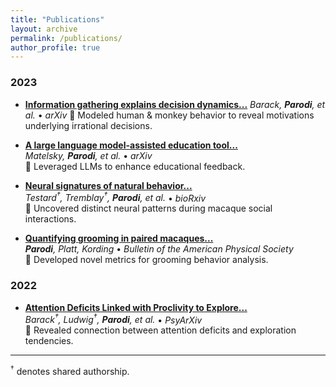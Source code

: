 ```yaml
---
title: "Publications"
layout: archive
permalink: /publications/
author_profile: true
---
```

### 2023
- **[Information gathering explains decision dynamics...](https://www.biorxiv.org/content/10.1101/2023.10.14.562362v1)**
  _Barack, **Parodi**, et al._ • _arXiv_
  🔑 Modeled human & monkey behavior to reveal motivations underlying irrational decisions.

- **[A large language model-assisted education tool...](https://arxiv.org/abs/2308.02439)**  
  _Matelsky, **Parodi**, et al._ • _arXiv_  
  🔑 Leveraged LLMs to enhance educational feedback.

- **[Neural signatures of natural behavior...](https://www.biorxiv.org/content/10.1101/2023.07.05.547833v1)**  
  _Testard<sup>†</sup>, Tremblay<sup>†</sup>, **Parodi**, et al._ • _bioRxiv_  
  🔑 Uncovered distinct neural patterns during macaque social interactions.

- **[Quantifying grooming in paired macaques...](https://scholar.google.com/citations?view_op=view_citation&hl=en&user=kqW-zA0A5dAC&citation_for_view=kqW-zA0A5dAC:2osOgNQ5qMEC)**  
  _**Parodi**, Platt, Kording_ • _Bulletin of the American Physical Society_  
  🔑 Developed novel metrics for grooming behavior analysis.

### 2022
- **[Attention Deficits Linked with Proclivity to Explore...](https://psyarxiv.com/nyvjq/)**  
  _Barack<sup>†</sup>, Ludwig<sup>†</sup>, **Parodi**,  et al._ • _PsyArXiv_  
  🔑 Revealed connection between attention deficits and exploration tendencies.

---

<sup>†</sup> denotes shared authorship.

<!--
## 2023
[A large language model-assisted education tool to provide feedback on open-ended responses](https://arxiv.org/abs/2308.02439) Matelsky, J.K., **Parodi, F.**, Liu, T., Lange, R.D., Kording, K.P. _arXiv preprint_ (2023).
- Key Insight: Leveraged LLMs to enhance educational feedback mechanisms.

[Neural signatures of natural behavior in freely-socializing macaques.](https://www.biorxiv.org/content/10.1101/2023.07.05.547833v1) Testard, C.<sup>†</sup>, Tremblay, S.<sup>†</sup>, **Parodi, F.**, DiTullio, R., Acevedo-Ithier, A., Gardiner, K., Kording, K., Platt, M. _bioRxiv preprint_ (2023).
- Key Insight: Uncovered distinct neural patterns during social interactions in macaques.

[Quantifying grooming in paired macaques.](https://scholar.google.com/citations?view_op=view_citation&hl=en&user=kqW-zA0A5dAC&citation_for_view=kqW-zA0A5dAC:2osOgNQ5qMEC) **Parodi, F.**, Platt, M.L., Kording, K.P.  _Bulletin of the American Physical Society_ (2023).
- Key Insight: Introduced novel metrics for grooming behavior analysis.

## 2022
[Attention Deficits Linked with Proclivity to Explore while Foraging.](https://psyarxiv.com/nyvjq/) Barack, D.<sup>†</sup>, Ludwig, V.<sup>†</sup>, **Parodi, F.**, Ahmed, N., Ramakrishnan, A., Brannon, E., Platt, M. _PsyArXiv preprint_ (2022).
- Key Insight: Revealed connection between attention deficits and exploration tendencies.

<br>† denotes shared authorship.
-->
